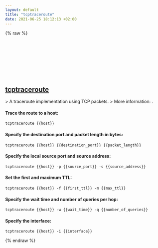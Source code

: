 ```yaml
---
layout: default
title: "tcptraceroute"
date: 2021-06-25 18:12:13 +02:00
---
```

{% raw %}
<h2 id="tcptraceroute">
  <a href="/en/linux/tcptraceroute.html">tcptraceroute</a> <a href="#tcptraceroute"><svg class="icon">
    <use href="/assets/images/unicode_sprite.svg#link" />
  </svg></a>
</h2>
> A traceroute implementation using TCP packets.
> More information: <https://github.com/mct/tcptraceroute>.

#### Trace the route to a host:
```shell
tcptraceroute {{host}}
```
#### Specify the destination port and packet length in bytes:
```shell
tcptraceroute {{host}} {{destination_port}} {{packet_length}}
```
#### Specify the local source port and source address:
```shell
tcptraceroute {{host}} -p {{source_port}} -s {{source_address}}
```
#### Set the first and maximum TTL:
```shell
tcptraceroute {{host}} -f {{first_ttl}} -m {{max_ttl}}
```
#### Specify the wait time and number of queries per hop:
```shell
tcptraceroute {{host}} -w {{wait_time}} -q {{number_of_queries}}
```
#### Specify the interface:
```shell
tcptraceroute {{host}} -i {{interface}}
```
{% endraw %}
